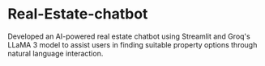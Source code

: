 # Real-Estate-chatbot
Developed an AI-powered real estate chatbot using Streamlit and Groq's LLaMA 3 model to assist users in finding suitable property options through natural language interaction.
